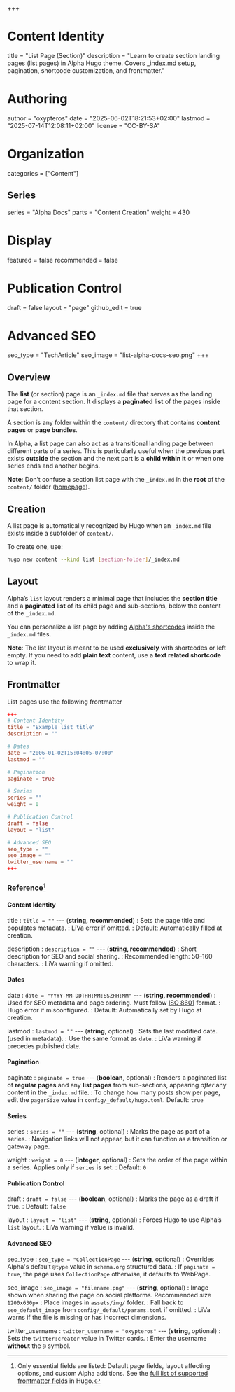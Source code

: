 +++
# Content Identity
title = "List Page (Section)"
description = "Learn to create section landing pages (list pages) in Alpha Hugo theme. Covers _index.md setup, pagination, shortcode customization, and frontmatter."

# Authoring
author = "oxypteros"
date = "2025-06-02T18:21:53+02:00"
lastmod = "2025-07-14T12:08:11+02:00"
license = "CC-BY-SA"

# Organization
categories = ["Content"]

## Series
series = "Alpha Docs"
parts = "Content Creation"
weight = 430

# Display
featured = false
recommended = false

# Publication Control
draft = false
layout = "page"
github_edit = true

# Advanced SEO
seo_type = "TechArticle"
seo_image = "list-alpha-docs-seo.png"
+++
## Overview
The **list** (or section) page is an `_index.md` file that serves as the landing page for a content section. It displays a **paginated list** of the pages inside that section. 

A section is any folder within the `content/` directory that contains **content pages** or **page bundles**.

In Alpha, a list page can also act as a transitional landing page between different parts of a series. This is particularly useful when the previous part exists **outside** the section and the next part is a **child within it** or when one series ends and another begins.

**Note**: Don’t confuse a section list page with the `_index.md` in the **root** of the `content/` folder ([homepage](/docs/content-creation/homepage/)).

## Creation
A list page is automatically recognized by Hugo when an `_index.md` file exists inside a subfolder of `content/`.

To create one, use:
```bash
hugo new content --kind list [section-folder]/_index.md
```

## Layout
Alpha’s `list` layout renders a minimal page that includes the **section title** and a **paginated list** of its child page and sub-sections, below the content of the `_index.md`.

You can personalize a list page by adding [Alpha's shortcodes](/docs/shortcodes/ "Alpha's shortcodes documentation") inside the `_index.md` files.

**Note**: The list layout is meant to be used **exclusively** with shortcodes or left empty. If you need to add **plain text** content, use a **text related shortcode** to wrap it.

## Frontmatter
List pages use the following frontmatter

```toml
+++
# Content Identity
title = "Example list title"
description = ""

# Dates
date = "2006-01-02T15:04:05-07:00"
lastmod = ""

# Pagination
paginate = true

# Series
series = ""
weight = 0

# Publication Control
draft = false
layout = "list"

# Advanced SEO
seo_type = ""
seo_image = ""
twitter_username = ""
+++
```

### Reference[^1]

#### Content Identity
title 
: `title = ""` --- (**string, recommended**)
: Sets the page title and populates metadata.
: LiVa error if omitted.
: Default: Automatically filled at creation.

description 
: `description = ""` --- (**string, recommended**)
: Short description for SEO and social sharing.
: Recommended length: 50–160 characters.
: LiVa warning if omitted.

#### Dates
date
: `date = "YYYY-MM-DDTHH:MM:SSZHH:MM"` --- (**string, recommended**)
: Used for SEO metadata and page ordering. Must follow [ISO 8601](https://en.wikipedia.org/wiki/ISO_8601) format.
: Hugo error if misconfigured.
: Default: Automatically set by Hugo at creation. 

lastmod 
: `lastmod = ""` --- (**string**, optional)
: Sets the last modified date. (used in metadata). 
: Use the same format as `date`.
: LiVa warning if precedes published date.

#### Pagination
paginate 
: `paginate = true` --- (**boolean**, optional)
: Renders a paginated list of **regular pages** and any **list pages** from sub-sections, appearing *after* any content in the `_index.md` file.
: To change how many posts show per page, edit the `pagerSize` value in `config/_default/hugo.toml`. 
Default: `true`

#### Series
series 
: `series = ""` --- (**string**, optional)
: Marks the page as part of a series. 
: Navigation links will not appear, but it can function as a transition or gateway page.

weight 
: `weight = 0` --- (**integer**, optional)
: Sets the order of the page within a series. Applies only if `series` is set.
: Default: `0`

#### Publication Control
draft 
: `draft = false` --- (**boolean**, optional)
: Marks the page as a draft if true.
: Default: `false`

layout 
: `layout = "list"` --- (**string**, optional)
: Forces Hugo to use Alpha’s `list` layout.
: LiVa warning if value is invalid.

#### Advanced SEO
seo_type
: `seo_type = "CollectionPage` --- (**string**, optional)
: Overrides Alpha's default `@type` value in `schema.org` structured data.
: If `paginate = true`, the page uses `CollectionPage` otherwise, it defaults to WebPage.

seo_image
: `seo_image = "filename.png"` --- (**string**, optional)
: Image shown when sharing the page on social platforms. Recommended size `1200x630px`
: Place images in `assets/img/` folder. 
: Fall back to `seo_default_image` from `config/_default/params.toml` if omitted.
: LiVa warns if the file is missing or has incorrect dimensions.

twitter_username
: `twitter_username = "oxypteros"` --- (**string**, optional)
: Sets the `twitter:creator` value in Twitter cards.
: Enter the username **without** the `@` symbol.


[^1]: Only essential fields are listed: Default page fields, layout affecting options, and custom Alpha additions. See the [full list of supported frontmatter fields](https://gohugo.io/content-management/front-matter/#fields) in Hugo.